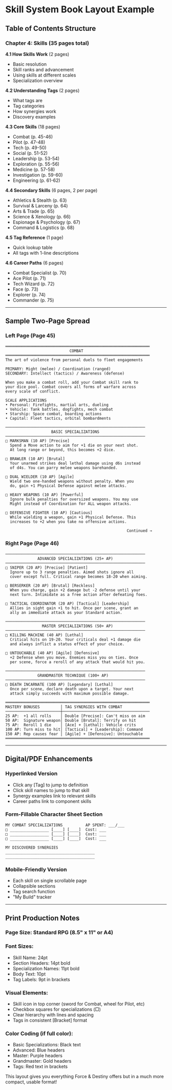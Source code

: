 # Skill System Book Layout Example

## Table of Contents Structure

### Chapter 4: Skills (35 pages total)

**4.1 How Skills Work** (2 pages)
- Basic resolution
- Skill ranks and advancement  
- Using skills at different scales
- Specialization overview

**4.2 Understanding Tags** (2 pages)
- What tags are
- Tag categories
- How synergies work
- Discovery examples

**4.3 Core Skills** (18 pages)
- Combat (p. 45-46)
- Pilot (p. 47-48)
- Tech (p. 49-50)
- Social (p. 51-52)
- Leadership (p. 53-54)
- Exploration (p. 55-56)
- Medicine (p. 57-58)
- Investigation (p. 59-60)
- Engineering (p. 61-62)

**4.4 Secondary Skills** (6 pages, 2 per page)
- Athletics & Stealth (p. 63)
- Survival & Larceny (p. 64)
- Arts & Trade (p. 65)
- Science & Xenology (p. 66)
- Espionage & Psychology (p. 67)
- Command & Logistics (p. 68)

**4.5 Tag Reference** (1 page)
- Quick lookup table
- All tags with 1-line descriptions

**4.6 Career Paths** (6 pages)
- Combat Specialist (p. 70)
- Ace Pilot (p. 71)
- Tech Wizard (p. 72)
- Face (p. 73)
- Explorer (p. 74)
- Commander (p. 75)

---

## Sample Two-Page Spread

### Left Page (Page 45)
```
═══════════════════════════════════════════════════════════════
                            COMBAT                              
═══════════════════════════════════════════════════════════════
The art of violence from personal duels to fleet engagements

PRIMARY: Might (melee) / Coordination (ranged)
SECONDARY: Intellect (tactics) / Awareness (defense)

When you make a combat roll, add your Combat skill rank to
your dice pool. Combat covers all forms of warfare across
every scale of conflict.

SCALE APPLICATIONS
• Personal: Firefights, martial arts, dueling
• Vehicle: Tank battles, dogfights, mech combat  
• Starship: Space combat, boarding actions
• Capital: Fleet tactics, orbital bombardments

─────────────────────────────────────────────────────────────
                    BASIC SPECIALIZATIONS                      
─────────────────────────────────────────────────────────────
□ MARKSMAN (10 AP) [Precise]
  Spend a Move action to aim for +1 die on your next shot.
  At long range or beyond, this becomes +2 dice.

□ BRAWLER (10 AP) [Brutal]  
  Your unarmed strikes deal lethal damage using d6s instead
  of d4s. You can parry melee weapons barehanded.

□ DUAL WIELDER (10 AP) [Agile]
  Wield two one-handed weapons without penalty. When you
  do, gain +1 Physical Defense against melee attacks.

□ HEAVY WEAPONS (10 AP) [Powerful]
  Ignore bulk penalties for oversized weapons. You may use
  Might instead of Coordination for ALL weapon attacks.

□ DEFENSIVE FIGHTER (10 AP) [Cautious]
  While wielding a weapon, gain +1 Physical Defense. This
  increases to +2 when you take no offensive actions.

                                                     Continued →
```

### Right Page (Page 46)
```
─────────────────────────────────────────────────────────────
              ADVANCED SPECIALIZATIONS (25+ AP)                
─────────────────────────────────────────────────────────────
□ SNIPER (20 AP) [Precise] [Patient]
  Ignore up to 3 range penalties. Aimed shots ignore all
  cover except full. Critical range becomes 18-20 when aiming.

□ BERSERKER (20 AP) [Brutal] [Reckless]  
  When you charge, gain +2 damage but -2 defense until your
  next turn. Intimidate as a free action after defeating foes.

□ TACTICAL COORDINATOR (20 AP) [Tactical] [Leadership]
  Allies in sight gain +1 to hit. Once per scene, grant an
  ally an immediate attack as your Standard action.

─────────────────────────────────────────────────────────────
                MASTER SPECIALIZATIONS (50+ AP)                
─────────────────────────────────────────────────────────────
□ KILLING MACHINE (40 AP) [Lethal]
  Critical hits on 19-20. Your criticals deal +1 damage die
  and always inflict a status effect of your choice.

□ UNTOUCHABLE (40 AP) [Agile] [Defensive]
  +2 Defense when you move. Enemies miss you on ties. Once
  per scene, force a reroll of any attack that would hit you.

─────────────────────────────────────────────────────────────
              GRANDMASTER TECHNIQUE (100+ AP)                  
─────────────────────────────────────────────────────────────
□ DEATH INCARNATE (100 AP) [Legendary] [Lethal]
  Once per scene, declare death upon a target. Your next
  attack simply succeeds with maximum possible damage.

═══════════════════════════════════════════════════════════════
MASTERY BONUSES         │ TAG SYNERGIES WITH COMBAT
────────────────────────┼──────────────────────────────────────
25 AP:  +1 all rolls    │ Double [Precise]: Can't miss on aim
50 AP:  Signature weapon│ Double [Brutal]: Terrify on hit  
75 AP:  Reroll 1 die    │ [Ace] + [Lethal]: Vehicle crits
100 AP: Turn miss to hit│ [Tactical] + [Leadership]: Command
150 AP: Rep causes fear │ [Agile] + [Defensive]: Untouchable
═══════════════════════════════════════════════════════════════
```

---

## Digital/PDF Enhancements

### Hyperlinked Version
- Click any [Tag] to jump to definition
- Click skill names to jump to that skill  
- Synergy examples link to relevant skills
- Career paths link to component skills

### Form-Fillable Character Sheet Section
```
MY COMBAT SPECIALIZATIONS          AP SPENT: ___/___
□ _________________ [____] [____]  Cost: ___
□ _________________ [____] [____]  Cost: ___
□ _________________ [____] [____]  Cost: ___

MY DISCOVERED SYNERGIES
_______________________________________
_______________________________________
```

### Mobile-Friendly Version
- Each skill on single scrollable page
- Collapsible sections
- Tag search function
- "My Build" tracker

---

## Print Production Notes

### Page Size: Standard RPG (8.5" x 11" or A4)
### Font Sizes:
- Skill Name: 24pt
- Section Headers: 14pt bold
- Specialization Names: 11pt bold
- Body Text: 10pt
- Tag Labels: 9pt in brackets

### Visual Elements:
- Skill icon in top corner (sword for Combat, wheel for Pilot, etc)
- Checkbox squares for specializations (□)
- Clear hierarchy with lines and spacing
- Tags in consistent [Bracket] format

### Color Coding (if full color):
- Basic Specializations: Black text
- Advanced: Blue headers
- Master: Purple headers  
- Grandmaster: Gold headers
- Tags: Red text in brackets

This layout gives you everything Force & Destiny offers but in a much more compact, usable format!